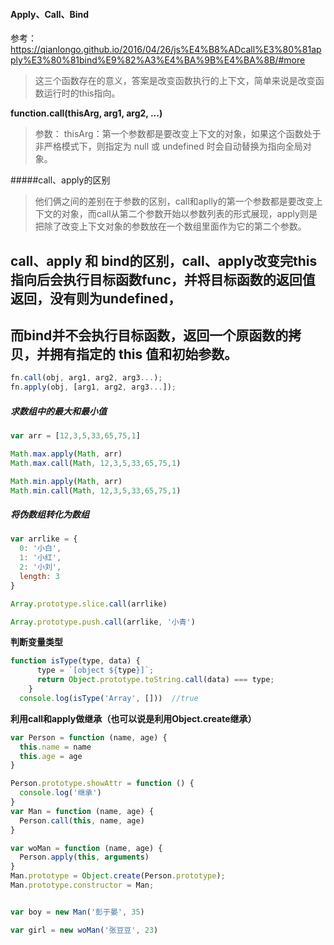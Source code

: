 #### Apply、Call、Bind

参考：https://qianlongo.github.io/2016/04/26/js%E4%B8%ADcall%E3%80%81apply%E3%80%81bind%E9%82%A3%E4%BA%9B%E4%BA%8B/#more

> 这三个函数存在的意义，答案是改变函数执行的上下文，简单来说是改变函数运行时的this指向。

**function.call(thisArg, arg1, arg2, ...)**

>参数： thisArg：第一个参数都是要改变上下文的对象，如果这个函数处于非严格模式下，则指定为 null 或 undefined 时会自动替换为指向全局对象。

#####call、apply的区别

>他们俩之间的差别在于参数的区别，call和aplly的第一个参数都是要改变上下文的对象，而call从第二个参数开始以参数列表的形式展现，apply则是把除了改变上下文对象的参数放在一个数组里面作为它的第二个参数。

## call、apply 和 bind的区别，call、apply改变完this指向后会执行目标函数func，并将目标函数的返回值返回，没有则为undefined，
## 而bind并不会执行目标函数，返回一个原函数的拷贝，并拥有指定的 this 值和初始参数。

```js
fn.call(obj, arg1, arg2, arg3...);
fn.apply(obj, [arg1, arg2, arg3...]);

```

##### 求数组中的最大和最小值

```js
var arr = [12,3,5,33,65,75,1]

Math.max.apply(Math, arr)
Math.max.call(Math, 12,3,5,33,65,75,1)

Math.min.apply(Math, arr)
Math.min.call(Math, 12,3,5,33,65,75,1)
```
##### 将伪数组转化为数组
```js
var arrlike = {
  0: '小白',
  1: '小红',
  2: '小刘',
  length: 3
}

Array.prototype.slice.call(arrlike)

Array.prototype.push.call(arrlike, '小青')
```
**判断变量类型**

```js
function isType(type, data) {
      type = `[object ${type}]`;
      return Object.prototype.toString.call(data) === type;
    }
  console.log(isType('Array', []))  //true
```
**利用call和apply做继承（也可以说是利用Object.create继承）**

```js
var Person = function (name, age) {
  this.name = name
  this.age = age
}

Person.prototype.showAttr = function () {
  console.log('继承')
}
var Man = function (name, age) {
  Person.call(this, name, age)
}

var woMan = function (name, age) {
  Person.apply(this, arguments)
}
Man.prototype = Object.create(Person.prototype);
Man.prototype.constructor = Man;


var boy = new Man('彭于晏', 35)

var girl = new woMan('张豆豆', 23)



```